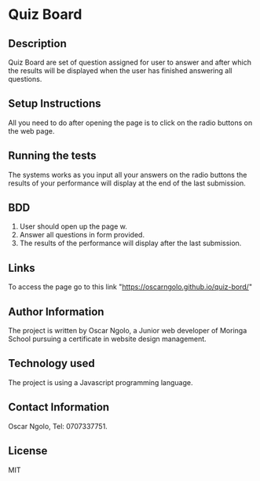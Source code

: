 # Quiz Board

## Description

Quiz Board are set of question assigned for user to answer and after which the results will be displayed when the user has finished answering all questions.

## Setup Instructions

All you need to do after opening the page is to click on the radio buttons on the web page.

## Running the tests

The systems works as you input all your answers on the radio buttons the results of your performance will display at the end of the last submission.

## BDD

1.  User should open up the page w.
2.  Answer all questions in form provided.
3.  The results of the performance will display after the last submission.

## Links

To access the page go to this link "<https://oscarngolo.github.io/quiz-bord/>"

## Author Information

The project is written by Oscar Ngolo, a Junior web developer of Moringa School pursuing a certificate in website design management.

## Technology used

The project is using a Javascript programming language.

## Contact Information

Oscar Ngolo, Tel: 0707337751.

## License

MIT

